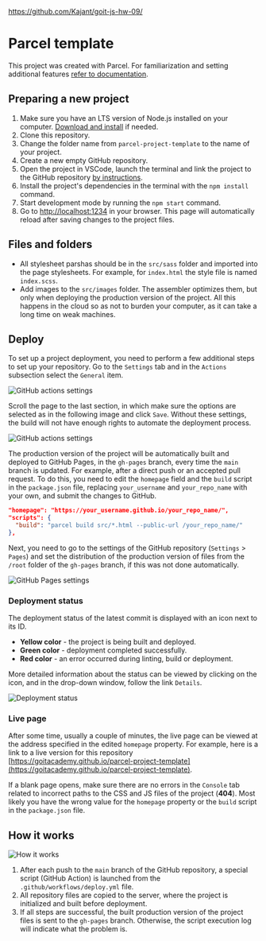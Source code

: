 https://github.com/Kajant/goit-js-hw-09/

# Parcel template

This project was created with Parcel. For familiarization and setting additional
features [refer to documentation](https://parceljs.org/).

## Preparing a new project

1. Make sure you have an LTS version of Node.js installed on your computer.
   [Download and install](https://nodejs.org/en/) if needed.
2. Clone this repository.
3. Change the folder name from `parcel-project-template` to the name of your
   project.
4. Create a new empty GitHub repository.
5. Open the project in VSCode, launch the terminal and link the project to the
   GitHub repository
   [by instructions](https://docs.github.com/en/get-started/getting-started-with-git/managing-remote-repositories#changing-a-remote-repositorys-url).
6. Install the project's dependencies in the terminal with the `npm install`
   command.
7. Start development mode by running the `npm start` command.
8. Go to [http://localhost:1234](http://localhost:1234) in your browser. This
   page will automatically reload after saving changes to the project files.

## Files and folders

- All stylesheet parshas should be in the `src/sass` folder and imported into
  the page stylesheets. For example, for `index.html` the style file is named
  `index.scss`.
- Add images to the `src/images` folder. The assembler optimizes them, but only
  when deploying the production version of the project. All this happens in the
  cloud so as not to burden your computer, as it can take a long time on weak
  machines.

## Deploy

To set up a project deployment, you need to perform a few additional steps to
set up your repository. Go to the `Settings` tab and in the `Actions` subsection
select the `General` item.

![GitHub actions settings](./assets/actions-config-step-1.png)

Scroll the page to the last section, in which make sure the options are selected
as in the following image and click `Save`. Without these settings, the build
will not have enough rights to automate the deployment process.

![GitHub actions settings](./assets/actions-config-step-2.png)

The production version of the project will be automatically built and deployed
to GitHub Pages, in the `gh-pages` branch, every time the `main` branch is
updated. For example, after a direct push or an accepted pull request. To do
this, you need to edit the `homepage` field and the `build` script in the
`package.json` file, replacing `your_username` and `your_repo_name` with your
own, and submit the changes to GitHub.

```json
"homepage": "https://your_username.github.io/your_repo_name/",
"scripts": {
  "build": "parcel build src/*.html --public-url /your_repo_name/"
},
```

Next, you need to go to the settings of the GitHub repository (`Settings` >
`Pages`) and set the distribution of the production version of files from the
`/root` folder of the `gh-pages` branch, if this was not done automatically.

![GitHub Pages settings](./assets/repo-settings.png)

### Deployment status

The deployment status of the latest commit is displayed with an icon next to its
ID.

- **Yellow color** - the project is being built and deployed.
- **Green color** - deployment completed successfully.
- **Red color** - an error occurred during linting, build or deployment.

More detailed information about the status can be viewed by clicking on the
icon, and in the drop-down window, follow the link `Details`.

![Deployment status](./assets/status.png)

### Live page

After some time, usually a couple of minutes, the live page can be viewed at the
address specified in the edited `homepage` property. For example, here is a link
to a live version for this repository
[https://goitacademy.github.io/parcel-project-template](https://goitacademy.github.io/parcel-project-template).

If a blank page opens, make sure there are no errors in the `Console` tab
related to incorrect paths to the CSS and JS files of the project (**404**).
Most likely you have the wrong value for the `homepage` property or the `build`
script in the `package.json` file.

## How it works

![How it works](./assets/how-it-works.png)

1. After each push to the `main` branch of the GitHub repository, a special
   script (GitHub Action) is launched from the `.github/workflows/deploy.yml`
   file.
2. All repository files are copied to the server, where the project is
   initialized and built before deployment.
3. If all steps are successful, the built production version of the project
   files is sent to the `gh-pages` branch. Otherwise, the script execution log
   will indicate what the problem is.

